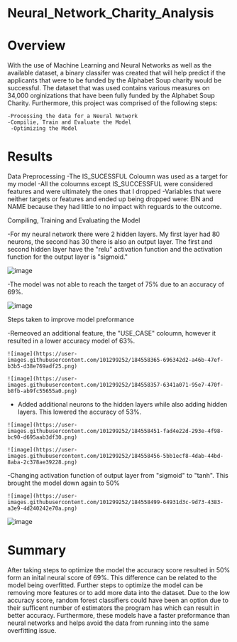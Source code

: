 # Neural_Network_Charity_Analysis

# Overview

   With the use of Machine Learning and Neural Networks as well as the available dataset, a binary classifer was created that will help predict if 
    the applicants that were to be funded by the Alphabet Soup charity would be successful. The dataset that was used contains various measures on 34,000
    orginizations that have been fully funded by the Alphabet Soup Charity. Furthermore, this project was comprised of the following steps:
      
    -Processing the data for a Neural Network
    -Compilie, Train and Evaluate the Model
     -Optimizing the Model
        
 # Results
 
 Data Preprocessing
    -The IS_SUCESSFUL Coloumn was used as a target for my model
    -All the coloumns except IS_SUCCESSFUL were considered features and were ultimately the ones that I dropped
    -Variables that were neither targets or features and ended up being dropped were: EIN and NAME because they had little to no impact with reguards to the
      outcome.
      
  Compiling, Training and Evaluating the Model
    
   -For my neural network there were 2 hidden layers. My first layer had 80 neurons, the second has 30 there is also an output layer. The first and second hidden layer
    have the "relu" activation function and the activation function for the output layer is "sigmoid."
    
 ![image](https://user-images.githubusercontent.com/101299252/184558252-a3ee54d3-b0b5-4c96-893b-d0d02dd41015.png)

   -The model was not able to reach the target of 75% due to an accuracy of 69%.
    
![image](https://user-images.githubusercontent.com/101299252/184558301-8145d0ca-0b41-4665-a092-a81cde3087f7.png)

 Steps taken to improve model preformance
   
   -Remeoved an additional feature, the "USE_CASE" coloumn, however it resulted in a lower accuracy model of 63%.

    ![image](https://user-images.githubusercontent.com/101299252/184558365-696342d2-a46b-47ef-b3b5-d38e769adf25.png)

    ![image](https://user-images.githubusercontent.com/101299252/184558357-6341a071-95e7-470f-b8fb-ab9fc55655a0.png)
  
   - Added additional neurons to the hidden layers while also adding hidden layers. This lowered the accuracy of 53%.
    
    ![image](https://user-images.githubusercontent.com/101299252/184558451-fad4e22d-293e-4f98-bc90-d695aab3df30.png)

    ![image](https://user-images.githubusercontent.com/101299252/184558456-5bb1ecf8-4dab-44bd-8aba-2c378ae39228.png)

   -Changing activation function of output layer from "sigmoid" to "tanh". This brought the model down again to 50%
    
    ![image](https://user-images.githubusercontent.com/101299252/184558499-64931d3c-9d73-4383-a3e9-4d240242e70a.png)

   ![image](https://user-images.githubusercontent.com/101299252/184558507-1c89f9b8-e873-4448-a50a-2777af0593ea.png)

  # Summary
  
   After taking steps to optimize the model the accuracy score resulted in 50% form an inital neural score of 69%. This difference can be related to the model 
    being overfitted. Further steps to optimize the model can be removing more features or to add more data into the dataset. Due to the low accuracy score, 
    random forest classifiers could have been an option due to their sufficent number of estimators the program has which can result in better accuracy. Furthermore,
    these models have a faster preformance than neural networks and helps avoid the data from running into the same overfitting issue. 
